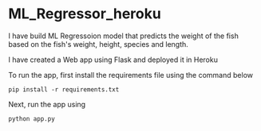 # ML_Regressor_heroku

I have build ML Regressoion model that predicts the weight of the fish based on the fish's weight, height, species and length.

I have created a Web app using Flask and deployed it in Heroku

To run the app, first install the requirements file using the command below

`pip install -r requirements.txt`

Next, run the app using

`python app.py`
